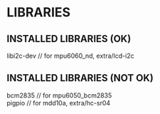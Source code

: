 # LIBRARIES


## INSTALLED LIBRARIES (OK)
libi2c-dev // for mpu6060_nd, extra/lcd-i2c  


## INSTALLED LIBRARIES (NOT OK)
bcm2835 // for mpu6050_bcm2835  
pigpio // for mdd10a, extra/hc-sr04  

